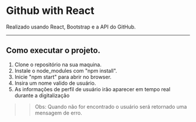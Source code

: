 # Github with React

Realizado usando React, Bootstrap e a API do GitHub.

---
## Como executar o projeto.

1. Clone o repositório na sua maquina.
2. Instale o node_modules com "npm install".
3. Inicie "npm start" para abrir no browser.
4. Insira um nome valido de usuário.
5. As informações de perfil de usuário irão aparecer em tempo real durante a digitalização

>> Obs: Quando não for encontrado o usuário será retornado uma mensagem de erro.